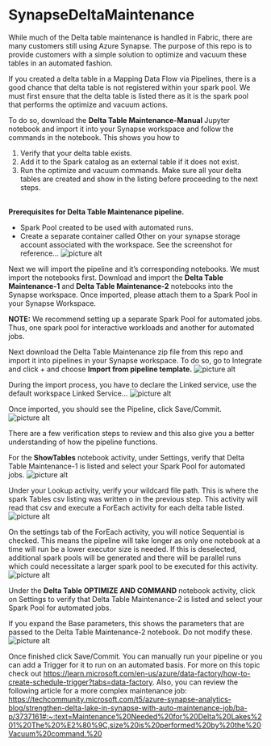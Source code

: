 # SynapseDeltaMaintenance

While much of the Delta table maintenance is handled in Fabric, there are many customers still using Azure Synapse.  The purpose of this repo is to provide customers with a simple solution to optimize and vacuum these tables in an automated fashion.

If you created a delta table in a Mapping Data Flow via Pipelines, there is a good chance that delta table is not registered within your spark pool.  We must first ensure that the delta table is listed there as it is the spark pool that performs the optimize and vacuum actions.

To do so, download the <b>Delta Table Maintenance-Manual</b> Jupyter notebook and import it into your Synapse workspace and follow the commands in the notebook.  This shows you how to 
1)	Verify that your delta table exists.
2)	Add it to the Spark catalog as an external table if it does not exist.
3)	Run the optimize and vacuum commands.
Make sure all your delta tables are created and show in the listing before proceeding to the next steps.
<br>&nbsp;<br>

<b>Prerequisites for Delta Table Maintenance pipeline.</b>
-	Spark Pool created to be used with automated runs.
-	Create a separate container called Other on your synapse storage account associated with the workspace.  See the screenshot for reference…
![picture alt](/img/1.png)

Next we will import the pipeline and it’s corresponding notebooks.  We must import the notebooks first.  Download and import the <b>Delta Table Maintenance-1</b> and <b>Delta Table Maintenance-2</b> notebooks into the Synapse workspace.  Once imported, please attach them to a Spark Pool in your Synapse Workspace.  

<b>NOTE:</b>  We recommend setting up a separate Spark Pool for automated jobs.  Thus, one spark pool for interactive workloads and another for automated jobs.

Next download the Delta Table Maintenance zip file from this repo and import it into pipelines in your Synapse workspace.  To do so, go to Integrate and click + and choose <b>Import from pipeline template.</b>
![picture alt](/img/2.png)

During the import process, you have to declare the Linked service, use the default workspace Linked Service…
![picture alt](/img/3.png)

Once imported, you should see the Pipeline, click Save/Commit.
![picture alt](/img/4.png)

There are a few verification steps to review and this also give you a better understanding of how the pipeline functions.

For the <b>ShowTables</b> notebook activity, under Settings, verify that Delta Table Maintenance-1 is listed and select your Spark Pool for automated jobs.
![picture alt](/img/5.png)

Under your Lookup activity, verify your wildcard file path.  This is where the spark Tables csv listing was written o in the previous step.  This activity will read that csv and execute a ForEach activity for each delta table listed.
![picture alt](/img/6.png)

On the settings tab of the ForEach activity, you will notice Sequential is checked.  This means the pipeline will take longer as only one notebook at a time will run be a lower executor size is needed.  If this is deselected, additional spark pools will be generated and there will be parallel runs which could necessitate a larger spark pool to be executed for this activity.  
![picture alt](/img/7.png)

Under the <b>Delta Table OPTIMIZE AND COMMAND</b> notebook activity, click on Settings to verify that Delta Table Maintenance-2 is listed and select your Spark Pool for automated jobs.

If you expand the Base parameters, this shows the parameters that are passed to the Delta Table Maintenance-2 notebook.  Do not modify these.
![picture alt](/img/8.png)

Once finished click Save/Commit.
You can manually run your pipeline or you can add a Trigger for it to run on an automated basis.  For more on this topic check out https://learn.microsoft.com/en-us/azure/data-factory/how-to-create-schedule-trigger?tabs=data-factory. 
Also, you can review the following article for a more complex maintenance job: https://techcommunity.microsoft.com/t5/azure-synapse-analytics-blog/strengthen-delta-lake-in-synapse-with-auto-maintenance-job/ba-p/3737161#:~:text=Maintenance%20Needed%20for%20Delta%20Lakes%201%20The%20%E2%80%9C,size%20is%20performed%20by%20the%20Vacuum%20command.%20
